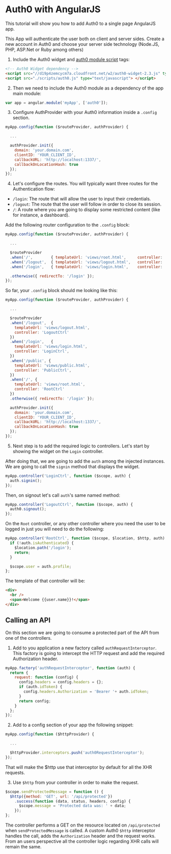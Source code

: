 # Auth0 with AngularJS

This tutorial will show you how to add Auth0 to a single page AngularJS app.

This App will authenticate the user both on client and server sides. Create a new account in Auth0 and choose your server side technology (Node.JS, PHP, ASP.Net or Ruby among others)

1. Include the Auth0 widget and [auth0 module script](/blob/master/app/scripts/auth0.js) tags:
```html
<!-- Auth0 Widget dependency -->
<script src="//d19p4zemcycm7a.cloudfront.net/w2/auth0-widget-2.3.js" type="text/javascript"> </script>
<script src="./scripts/auth0.js" type="text/javascript"> </script>
```

2. Then we need to include the Auth0 module as a dependency of the app main module:
```js
var app = angular.module('myApp', ['auth0']);
```

3. Configure AuthProvider with your Auth0 information inside a `.config` section.

```js
myApp.config(function ($routeProvider, authProvider) {

  ...

  authProvider.init({
    domain: 'your.domain.com',
    clientID: 'YOUR_CLIENT_ID',
    callbackURL: 'http://localhost:1337/',
    callbackOnLocationHash: true
  });
});
```

4. Let's configure the routes. You will typically want three routes for the Authentication flow:
 * `/login`:  The route that will allow the user to input their credentials.
 * `/logout`: The route that the user will follow in order to close its session.
 * `/`:   A route where you are going to display some restricted content (like for instance, a dashboard).

Add the following router configuration to the `.config` block:
```js
myApp.config(function ($routeProvider, authProvider) {

  ...

  $routeProvider
  .when('/',        { templateUrl: 'views/root.html',     controller: 'RootCtrl'    })
  .when('/logout',  { templateUrl: 'views/logout.html',   controller: 'LogoutCtrl'  })
  .when('/login',   { templateUrl: 'views/login.html',    controller: 'LoginCtrl'   })

  .otherwise({ redirectTo: '/login' });
});
```

So far, your `.config` block should me looking like this:

```js
myApp.config(function ($routeProvider, authProvider) {

  ...

  $routeProvider
  .when('/logout',  {
    templateUrl: 'views/logout.html',
    controller: 'LogoutCtrl'
  })
  .when('/login',   {
    templateUrl: 'views/login.html',
    controller: 'LoginCtrl',
  })
  .when('/public', {
    templateUrl: 'views/public.html',
    controller: 'PublicCtrl',
  })
  .when('/', {
    templateUrl: 'views/root.html',
    controller: 'RootCtrl'
  })
  .otherwise({ redirectTo: '/login' });

  authProvider.init({
    domain: 'your.domain.com',
    clientID: 'YOUR_CLIENT_ID',
    callbackURL: 'http://localhost:1337/',
    callbackOnLocationHash: true
  });
});
```

5. Next step is to add the required logic to controllers. Let's start by showing the widget on the `Login` controller.

After doing that, we are going to add the `auth` among the injected instances. We are going to call the `signin` method that displays the widget.

```js
myApp.controller('LoginCtrl', function ($scope, auth) {
  auth.signin();
});
```
Then, on signout let's call `auth`'s same named method:
```js
myApp.controller('LogoutCtrl', function ($scope, auth) {
  auth0.signout();
});
```

On the `Root` controller, or any other controller where you need the user to be logged in just you will need to do the following:

```js
myApp.controller('RootCtrl', function ($scope, $location, $http, auth) {
  if (!auth.isAuthenticated) {
    $location.path('/login');
    return;
  }

  $scope.user = auth.profile;
};
```

The template of that controller will be:
```html
<div>
  <br />
  <span>Welcome {{user.name}}!</span>
</div>
```

## Calling an API

On this section we are going to consume a protected part of the API from one of the controllers.

1. Add to you application a new factory called `authRequestInterceptor`. This factory is going to intercept the HTTP request and add the required Authorization header.
```js
myApp.factory('authRequestInterceptor', function (auth) {
  return {
    request: function (config) {
      config.headers = config.headers = {};
      if (auth.idToken) {
        config.headers.Authorization = 'Bearer '+ auth.idToken;
      }
      return config;
    }
  };
});
```


2. Add to a config section of your app the following snippet:
```js
myApp.config(function ($httpProvider) {

  ...

  $httpProvider.interceptors.push('auth0RequestInterceptor');
});
```

That will make the $http use that interceptor by default for all the XHR requests.

3. Use `$http` from your controller in order to make the request.
```js
$scope.sendProtectedMessage = function () {
  $http({method: 'GET', url: '/api/protected'})
    .success(function (data, status, headers, config) {
      $scope.message = 'Protected data was: ' + data;
    });
};
```

The controller performs a GET on the resource located on `/api/protected` when `sendProtectedMessage` is called. A custom Auth0 `$http` interceptor handles the call, adds the `Authorization` header and the request works. From an users perspective all the controller logic regarding XHR calls will remain the same.
